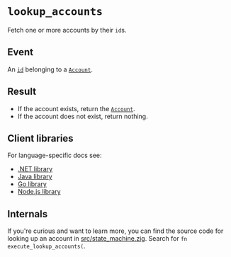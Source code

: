 # `lookup_accounts`

Fetch one or more accounts by their `id`s.

## Event

An [`id`](../accounts.md#id) belonging to a [`Account`](../accounts.md).

## Result

- If the account exists, return the [`Account`](../accounts.md).
- If the account does not exist, return nothing.

## Client libraries

For language-specific docs see:

* [.NET library](/src/clients/dotnet/README.md#account-lookup)
* [Java library](/src/clients/java/README.md#account-lookup)
* [Go library](/src/clients/go/README.md#account-lookup)
* [Node.js library](/src/clients/node/README.md#account-lookup)

## Internals

If you're curious and want to learn more, you can find the source code
for looking up an account in
[src/state_machine.zig](https://github.com/tigerbeetle/tigerbeetle/blob/main/src/state_machine.zig). Search
for `fn execute_lookup_accounts(`.
